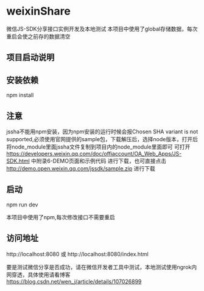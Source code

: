 # weixinShare
微信JS-SDK分享接口实例开发及本地测试
本项目中使用了global存储数据，每次重启会使之前存的数据清空

## 项目启动说明

## 安装依赖

npm install 

## 注意
jssha不能用npm安装，因为npm安装的运行时候会报Chosen SHA variant is not supported,必须使用官网提供的sample包，下载解压后，选择node版本，打开后将node_module里面jssha文件复制到项目内的node_module里面即可 可打开
https://developers.weixin.qq.com/doc/offiaccount/OA_Web_Apps/JS-SDK.html
中附录6-DEMO页面和示例代码 进行下载，也可直接点击
http://demo.open.weixin.qq.com/jssdk/sample.zip 
进行下载

## 启动

npm run dev 

本项目中使用了npm,每次修改接口不需要重启

## 访问地址

http://localhost:8080  或 http://localhost:8080/index.html

要是测试微信分享是否成功，请在微信开发者工具中测试，本地测试使用ngrok内网穿透，具体使用请看博客 
https://blog.csdn.net/wen_j/article/details/107026899
